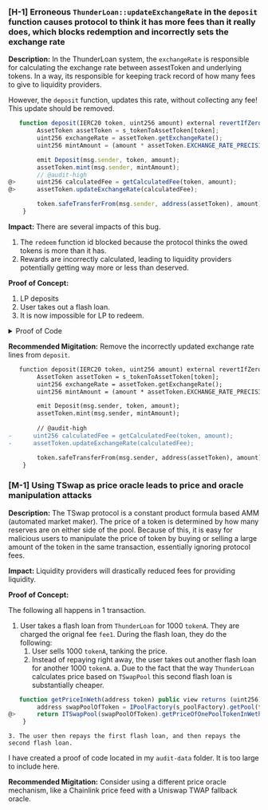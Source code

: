 ### [H-1] Erroneous `ThunderLoan::updateExchangeRate` in the `deposit` function causes protocol to think it has more fees than it really does, which blocks redemption and incorrectly sets the exchange rate

**Description:** In the ThunderLoan system, the `exchangeRate` is responsible for calculating the exchange rate between assestToken and underlying tokens. In a way, its responsible for keeping track record of how many fees to give to liquidity providers.

However, the `deposit` function, updates this rate, without collecting any fee! This update should be removed.

```javascript
   function deposit(IERC20 token, uint256 amount) external revertIfZero(amount) revertIfNotAllowedToken(token) {
        AssetToken assetToken = s_tokenToAssetToken[token];
        uint256 exchangeRate = assetToken.getExchangeRate();
        uint256 mintAmount = (amount * assetToken.EXCHANGE_RATE_PRECISION()) / exchangeRate;

        emit Deposit(msg.sender, token, amount);
        assetToken.mint(msg.sender, mintAmount);
        // @audit-high
@>      uint256 calculatedFee = getCalculatedFee(token, amount);
@>      assetToken.updateExchangeRate(calculatedFee);

        token.safeTransferFrom(msg.sender, address(assetToken), amount);
    }

```

**Impact:** There are several impacts of this bug.

1. The `redeem` function id blocked because the protocol thinks the owed tokens is more than it has.
2. Rewards are incorrectly calculated, leading to liquidity providers potentially getting way more or less than deserved.

**Proof of Concept:**

1. LP deposits
2. User takes out a flash loan.
3. It is now impossible for LP to redeem.

<details>
<summary>Proof of Code</summary>

Place the following into `ThunderLoanTest.t.sol`

```javascript
function testRedeemAfterLoan() public setAllowedToken hasDeposits {
        uint256 amountToBorrow = AMOUNT * 10;
        uint256 calculatedFee = thunderLoan.getCalculatedFee( tokenA, amountToBorrow );

        vm.startPrank(user);
        tokenA.mint(address(mockFlashLoanReceiver), AMOUNT); // fee
        thunderLoan.flashloan( address(mockFlashLoanReceiver), tokenA, amountToBorrow, "" );
        vm.stopPrank();
    
        uint256 amountToRedeem = type(uint256).max;
        vm.startPrank(liquidityProvider);
        thunderLoan.redeem(tokenA, amountToRedeem);
    }

```

</details>

**Recommended Migitation:** Remove the incorrectly updated exchange rate lines from `deposit`.

```diff
   function deposit(IERC20 token, uint256 amount) external revertIfZero(amount) revertIfNotAllowedToken(token) {
        AssetToken assetToken = s_tokenToAssetToken[token];
        uint256 exchangeRate = assetToken.getExchangeRate();
        uint256 mintAmount = (amount * assetToken.EXCHANGE_RATE_PRECISION()) / exchangeRate;

        emit Deposit(msg.sender, token, amount);
        assetToken.mint(msg.sender, mintAmount);
        
        // @audit-high
-      uint256 calculatedFee = getCalculatedFee(token, amount);
-      assetToken.updateExchangeRate(calculatedFee);

        token.safeTransferFrom(msg.sender, address(assetToken), amount);
    }
```

### [M-1] Using TSwap as price oracle leads to price and oracle manipulation attacks

**Description:** The TSwap protocol is a constant product formula based AMM (automated market maker). The price of a token is determined by how many reserves are on either side of the pool. Because of this, it is easy for malicious users to manipulate the price of token by buying or selling a large amount of the token in the same transaction, essentially ignoring protocol fees.

**Impact:** Liquidity providers will drastically reduced fees for providing liquidity.

**Proof of Concept:**

The following all happens in 1 transaction.

1. User takes a flash loan from `ThunderLoan` for 1000 `tokenA`. They are charged the orignal fee `fee1`. During the flash loan, they do the following:
    1. User sells 1000 `tokenA`, tanking the price.
    2. Instead of repaying right away, the user takes out another flash loan for another 1000 `tokenA`.
       a. Due to the fact that the way `ThunderLoan` calculates price based on `TSwapPool` this second flash loan is substantially cheaper.

```javascript
   function getPriceInWeth(address token) public view returns (uint256) {
        address swapPoolOfToken = IPoolFactory(s_poolFactory).getPool(token);
@>      return ITSwapPool(swapPoolOfToken).getPriceOfOnePoolTokenInWeth();
    }
```
    3. The user then repays the first flash loan, and then repays the second flash loan.

I have created a proof of code located in my `audit-data` folder. It is too large to include here.

**Recommended Migitation:** Consider using a different price oracle mechanism, like a Chainlink price feed with a Uniswap TWAP fallback oracle.
